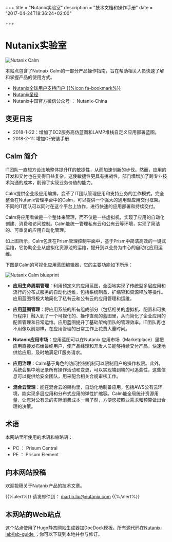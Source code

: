 +++
title = "Nutanix实验室"
description = "技术文档和操作手册"
date = "2017-04-24T18:36:24+02:00"

+++

# Nutanix实验室 

![Nutanix Calm](/media/15142875527032/WechatIMG224.jpeg)

本站点包含了Nutnaix Calm的一部分产品操作指南，旨在帮助相关人员快速了解和掌握产品的使用方式。

 * [Nutanix全球用户支持门户 {{%icon fa-bookmark%}}](https://portal.nutanix.com//)
 * [Nutanix圣经](http://nutanixbible.com/)
 * Nutanix中国官方微信公众号 ： Nutanix-China

## 变更日志
 
* 2018-1-22：增加了EC2服务高仿蓝图和LAMP堆栈自定义应用部署蓝图。
* 2018-2-11: 增加CE安装手册

## Calm 简介

IT团队一直想方设法地整体提升IT的敏捷性，从而加速创新的步伐。然而，应用的开发和交付也在变得日益复杂，这使敏捷性更具有挑战性。部门墙增加了跨专业技术沟通的成本，削弱了实现业务价值的能力。

Calm提供企业级应用编排，变革了IT团队管理应用和支持业务的工作模式。完全整合在Nutanix管理平台中的Calm，可以提供一个强大的通用型应用交付框架。不同的IT团队可以同时在这个平台上协作，进行快速的应用部署和持续交付。

Calm将应用看做是一个整体来管理，而不仅是一些虚拟机，实现了应用的自动化创建、消费和访问控制。Calm能统一管理私有云和公有云等环境，实现了简洁的、可重复的应用自动化管理。

如上图所示，Calm包含在Prism管理控制平面中，基于Prism中简洁高效的一键式运维，它协助企业从虚拟化资源池的运维，提升到以业务为中心的自动化应用运维。

下图是Calm的可视化应用蓝图编辑器，它的主要功能如下所示： 

![Nutanix Calm blueprint](/media/blueprint.png)
 

* **应用生命周期管理**：利用预定义的应用蓝图，全面地实现了传统型多层应用和流行的分布式服务的自动化运维，包括系统制备、扩缩容和资源释放等操作。应用蓝图将极大地简化了私有云和公有云的应用管理和运维。

* **应用蓝图管理**：将应用系统的所有组成部分（包括相关的虚拟机、配置和可执行程序）融入到了一个可视化的、操作直观的蓝图里，从而简化了企业应用的配置管理和日常运维。应用蓝图提升了基础架构团队的管理效率。IT团队再也不用像以前那样，在应用管理的日常工作上花费大量时间。

* **Nutanix应用市场**：应用蓝图可以在Nutanix 应用市场（Marketplace）里把应用直接发布给最终用户，使产品经理和开发人员能够持续交付产品，快速地供给应用，及时地满足IT服务请求。

* **应用治理**：Calm基于角色的访问控制机制可以限制用户的操作权限。此外，系统会集中地记录所有操作活动和变更，可以实现端到端的可追溯性，这些信息可以提供给安全团队，用来配合相关合规审核工作。

* **混合云管理**：能在混合云的架构里，自动化地制备应用，包括AWS公有云环境，能实现多层应用和分布式应用的弹性扩缩容。Calm能全局统计资源用量，让您对公有云的实际消费成本一目了然，方便您按照业需求和预算做出合理的决策。



## 术语

本网站里所使用的术语和缩略语：

* PC ： Prisum Central
* PE ： Prisum Element



## 向本网站投稿

欢迎投稿关于Nutanix产品的技术文章。

{{%alert%}} 请发邮件到： martin.liu@nutanix.com {{%/alert%}}

## 本网站的Web站点

这个站点使用了Hugo静态网站生成器加DocDock模板。所有源代码在[Nutanix-lab/lab-guide ](https://github.com/Nutanix-lab/lab-guide) ；你可以下载到本地并参与修订。

